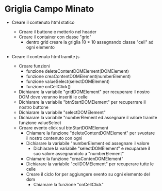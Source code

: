 # Griglia Campo Minato

- Creare il contenuto html statico
    - Creare il buttone e metterlo nel header
    - Creare il container con classe "grid"
        - dentro grid creare la griglia 10 * 10 assegnando classe "cell" ad ogni elemento 

- Creare il contenuto html tramite js
    - Creare funzioni
        - funzione deleteContentDOMElement(DOMElement)
        - funzione creaContentDOMElement(numberElement)
        - funzione valueSelect(selectDOMElement)
        - funzione onCellClick()
    - Dichiarare la variabile "gridDOMElement" per recuperare il nostro DOM dove veranno inseriti le celle
    - Dichiarare la variabile "btnStartDOMElement" per recuperrare il nostro buttone
    - Dichiarare la variabile "selectDOMElement"
    - Dichiarare la variabile "numberElement ed assegnare il valore tramite funzione valueSelect
    - Creare evento click sul btnStartDOMElement   
        - Chiamare la funzione "deleteContentDOMElement" per svuotare il nostro contenuto con ogni 
        - Dichiarare la variabile "numberElement ed assegnare il valore
            - Dichiarare la variabile "selectDOMElement" e recuparare il suo valore assegnandolo a "numberElement"
        - Chiamare la funzione "creaContenDOMElement"
        - Dichiarare la variabile "cellDOMElement" per recuperare tutte le celle
        - Creare il ciclo for per aggiungere evento su ogni elemento del dom
            - Chiamare la funzione "onCellClick"
